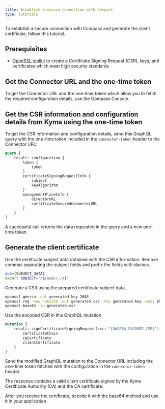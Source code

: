```yaml
---
title: Establish a secure connection with Compass
type: Tutorials
---
```


To establish a secure connection with Compass and generate the client certificate, follow this tutorial. 

## Prerequisites

- [OpenSSL toolkit](https://www.openssl.org/docs/man1.0.2/apps/openssl.html) to create a Certificate Signing Request (CSR), keys, and certificates which meet high security standards

## Get the Connector URL and the one-time token

To get the Connector URL and the one-time token which allow you to fetch the required configuration details, use the Compass Console.
<!--- TODO --->

## Get the CSR information and configuration details from Kyma using the one-time token

To get the CSR information and configuration details, send this GraphQL query with the one-time token included in the `connector-token` header to the Connector URL:

```graphql
query {
    result: configuration {
        token {
            token
        }
        certificateSigningRequestInfo {
            subject
            keyAlgorithm
        }
        managementPlaneInfo {
            directorURL
            certificateSecuredConnectorURL
        }
    }
}
``` 

A successful call returns the data requested in the query and a new one-time token.

## Generate the client certificate

Use the certificate subject data obtained with the CSR information. Remove commas separating the subject fields and prefix the fields with slashes. 

```bash
sub={SUBJECT_DATA}
export SUBJECT="/${sub//,//}"
```

Generate a CSR using the prepared certificate subject data.

```bash
openssl genrsa -out generated.key 2048
openssl req -new -sha256 -out generated.csr -key generated.key -subj $SUBJECT
openssl base64 -in generated.csr
```

Use the encoded CSR in this GraphQL mutation:

```graphql
mutation {
    result: signCertificateSigningRequest(csr: "{BASE64_ENCODED_CSR}") {
        certificateChain
        caCertificate
        clientCertificate
    }
}
```

Send the modified GraphQL mutation to the Connector URL including the one-time token fetched with the configuration in the `connector-token` header.

The response contains a valid client certificate signed by the Kyma Certificate Authority (CA) and the CA certificate.

After you receive the certificate, decode it with the base64 method and use it in your application. 
